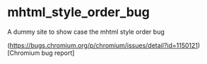 # mhtml_style_order_bug
A dummy site to show case the mhtml style order bug

(https://bugs.chromium.org/p/chromium/issues/detail?id=1150121)[Chromium bug report]
